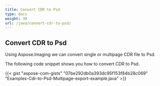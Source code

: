 ```yaml
---
title: Convert CDR to Psd
type: docs
weight: 30
url: /java/convert-cdr-to-psd/
---
```


## **Convert CDR to Psd**
Using Aspose.Imaging we can convert single or multipage CDR file to Psd.

The following code snippet shows you how to convert CDR to Psd.

{{< gist "aspose-com-gists" "07be292db0a393dc95f153f84b28c069" "Examples-Cdr-to-Psd-Multipage-export-example.java" >}}
